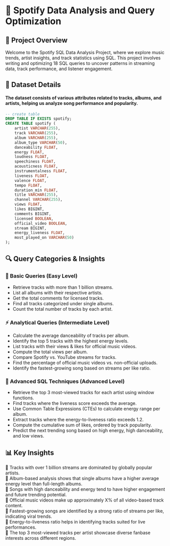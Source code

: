 # 🎵 Spotify Data Analysis and Query Optimization

## 📌 Project Overview

Welcome to the Spotify SQL Data Analysis Project, where we explore music trends, artist insights, and track statistics using SQL. This project involves writing and optimizing 18 SQL queries to uncover patterns in streaming data, track performance, and listener engagement.

## 📂 Dataset Details

#### The dataset consists of various attributes related to tracks, albums, and artists, helping us analyze song performance and popularity.

```sql
-- create table
DROP TABLE IF EXISTS spotify;
CREATE TABLE spotify (
    artist VARCHAR(255),
    track VARCHAR(255),
    album VARCHAR(255),
    album_type VARCHAR(50),
    danceability FLOAT,
    energy FLOAT,
    loudness FLOAT,
    speechiness FLOAT,
    acousticness FLOAT,
    instrumentalness FLOAT,
    liveness FLOAT,
    valence FLOAT,
    tempo FLOAT,
    duration_min FLOAT,
    title VARCHAR(255),
    channel VARCHAR(255),
    views FLOAT,
    likes BIGINT,
    comments BIGINT,
    licensed BOOLEAN,
    official_video BOOLEAN,
    stream BIGINT,
    energy_liveness FLOAT,
    most_played_on VARCHAR(50)
);
```

## 🔍 Query Categories & Insights

### 🎯 Basic Queries (Easy Level)

*  Retrieve tracks with more than 1 billion streams.
* List all albums with their respective artists.
*  Get the total comments for licensed tracks.
*  Find all tracks categorized under single albums.
*  Count the total number of tracks by each artist.

### ⚡ Analytical Queries (Intermediate Level)

* Calculate the average danceability of tracks per album.
* Identify the top 5 tracks with the highest energy levels.
* List tracks with their views & likes for official music videos.
* Compute the total views per album.  
* Compare Spotify vs. YouTube streams for tracks.
* Find the percentage of official music videos vs. non-official uploads.
* Identify the fastest-growing song based on streams per like ratio.

### 🚀 Advanced SQL Techniques (Advanced Level)

* Retrieve the top 3 most-viewed tracks for each artist using window functions.
* Find tracks where the liveness score exceeds the average.
* Use Common Table Expressions (CTEs) to calculate energy range per album.  
* Extract tracks where the energy-to-liveness ratio exceeds 1.2.
* Compute the cumulative sum of likes, ordered by track popularity.
* Predict the next trending song based on high energy, high danceability, and low views.

## 📊 Key Insights

🔹 Tracks with over 1 billion streams are dominated by globally popular artists.  
🔹 Album-based analysis shows that single albums have a higher average energy level than full-length albums.  
🔹 Songs with high danceability and energy tend to have higher engagement and future trending potential.  
🔹 Official music videos make up approximately X% of all video-based track content.  
🔹 Fastest-growing songs are identified by a strong ratio of streams per like, indicating viral trends.  
🔹 Energy-to-liveness ratio helps in identifying tracks suited for live performances.  
🔹 The top 3 most-viewed tracks per artist showcase diverse fanbase interests across different regions.

















